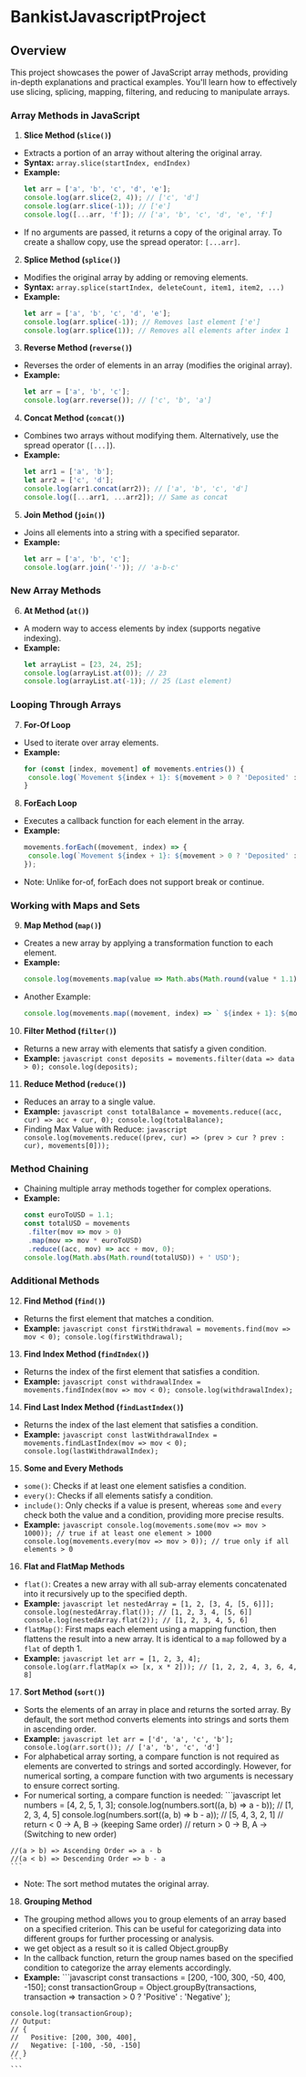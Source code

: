 # BankistJavascriptProject

## Overview

This project showcases the power of JavaScript array methods, providing in-depth explanations and practical examples. You'll learn how to effectively use slicing, splicing, mapping, filtering, and reducing to manipulate arrays.

### Array Methods in JavaScript

1. **Slice Method (`slice()`)**
  - Extracts a portion of an array without altering the original array.
  - **Syntax:** `array.slice(startIndex, endIndex)`
  - **Example:**
    ```javascript
    let arr = ['a', 'b', 'c', 'd', 'e'];
    console.log(arr.slice(2, 4)); // ['c', 'd']
    console.log(arr.slice(-1)); // ['e']
    console.log([...arr, 'f']); // ['a', 'b', 'c', 'd', 'e', 'f']
    ```
  - If no arguments are passed, it returns a copy of the original array. To create a shallow copy, use the spread operator: `[...arr]`.

2. **Splice Method (`splice()`)**
  - Modifies the original array by adding or removing elements.
  - **Syntax:** `array.splice(startIndex, deleteCount, item1, item2, ...)`
  - **Example:**
    ```javascript
    let arr = ['a', 'b', 'c', 'd', 'e'];
    console.log(arr.splice(-1)); // Removes last element ['e']
    console.log(arr.splice(1)); // Removes all elements after index 1
    ```

3. **Reverse Method (`reverse()`)**
  - Reverses the order of elements in an array (modifies the original array).
  - **Example:**
    ```javascript
    let arr = ['a', 'b', 'c'];
    console.log(arr.reverse()); // ['c', 'b', 'a']
    ```

4. **Concat Method (`concat()`)**
  - Combines two arrays without modifying them. Alternatively, use the spread operator (`[...]`).
  - **Example:**
    ```javascript
    let arr1 = ['a', 'b'];
    let arr2 = ['c', 'd'];
    console.log(arr1.concat(arr2)); // ['a', 'b', 'c', 'd']
    console.log([...arr1, ...arr2]); // Same as concat
    ```

5. **Join Method (`join()`)**
  - Joins all elements into a string with a specified separator.
  - **Example:**
    ```javascript
    let arr = ['a', 'b', 'c'];
    console.log(arr.join('-')); // 'a-b-c'
    ```

### New Array Methods

6. **At Method (`at()`)**
  - A modern way to access elements by index (supports negative indexing).
  - **Example:**
    ```javascript
    let arrayList = [23, 24, 25];
    console.log(arrayList.at(0)); // 23
    console.log(arrayList.at(-1)); // 25 (Last element)
    ```

### Looping Through Arrays

7. **For-Of Loop**
  - Used to iterate over array elements.
  - **Example:**
    ```javascript
    for (const [index, movement] of movements.entries()) {
     console.log(`Movement ${index + 1}: ${movement > 0 ? 'Deposited' : 'Withdrew'} ${Math.abs(movement)}`);
    }
    ```

8. **ForEach Loop**
  - Executes a callback function for each element in the array.
  - **Example:**
    ```javascript
    movements.forEach((movement, index) => {
     console.log(`Movement ${index + 1}: ${movement > 0 ? 'Deposited' : 'Withdrew'} ${Math.abs(movement)}`);
    });
    ```
  - Note: Unlike for-of, forEach does not support break or continue.

### Working with Maps and Sets

9. **Map Method (`map()`)**
  - Creates a new array by applying a transformation function to each element.
  - **Example:**
    ```javascript
    console.log(movements.map(value => Math.abs(Math.round(value * 1.1))));
    ```
  - Another Example:
    ```javascript
    console.log(movements.map((movement, index) => ` ${index + 1}: ${movement > 0 ? 'Deposited' : 'Withdrew'} ${Math.abs(movement)}`));
    ```

10. **Filter Method (`filter()`)**
   - Returns a new array with elements that satisfy a given condition.
   - **Example:**
    ```javascript
    const deposits = movements.filter(data => data > 0);
    console.log(deposits);
    ```

11. **Reduce Method (`reduce()`)**
   - Reduces an array to a single value.
   - **Example:**
    ```javascript
    const totalBalance = movements.reduce((acc, cur) => acc + cur, 0);
    console.log(totalBalance);
    ```
   - Finding Max Value with Reduce:
    ```javascript
    console.log(movements.reduce((prev, cur) => (prev > cur ? prev : cur), movements[0]));
    ```

### Method Chaining

- Chaining multiple array methods together for complex operations.
- **Example:**
  ```javascript
  const euroToUSD = 1.1;
  const totalUSD = movements
   .filter(mov => mov > 0)
   .map(mov => mov * euroToUSD)
   .reduce((acc, mov) => acc + mov, 0);
  console.log(Math.abs(Math.round(totalUSD)) + ' USD');
  ```

### Additional Methods

12. **Find Method (`find()`)**
   - Returns the first element that matches a condition.
   - **Example:**
    ```javascript
    const firstWithdrawal = movements.find(mov => mov < 0);
    console.log(firstWithdrawal);
    ```

13. **Find Index Method (`findIndex()`)**
   - Returns the index of the first element that satisfies a condition.
   - **Example:**
    ```javascript
    const withdrawalIndex = movements.findIndex(mov => mov < 0);
    console.log(withdrawalIndex);
    ```

14. **Find Last Index Method (`findLastIndex()`)**
   - Returns the index of the last element that satisfies a condition.
   - **Example:**
    ```javascript
    const lastWithdrawalIndex = movements.findLastIndex(mov => mov < 0);
    console.log(lastWithdrawalIndex);
    ```

15. **Some and Every Methods**
   - `some()`: Checks if at least one element satisfies a condition.
   - `every()`: Checks if all elements satisfy a condition.
   - `include()`: Only checks if a value is present, whereas `some` and `every` check both the value and a condition, providing more precise results.
   - **Example:**
    ```javascript
    console.log(movements.some(mov => mov > 1000)); // true if at least one element > 1000
    console.log(movements.every(mov => mov > 0)); // true only if all elements > 0
    ```

16. **Flat and FlatMap Methods**
   - `flat()`: Creates a new array with all sub-array elements concatenated into it recursively up to the specified depth.
   - **Example:**
    ```javascript
    let nestedArray = [1, 2, [3, 4, [5, 6]]];
    console.log(nestedArray.flat()); // [1, 2, 3, 4, [5, 6]]
    console.log(nestedArray.flat(2)); // [1, 2, 3, 4, 5, 6]
    ```
   - `flatMap()`: First maps each element using a mapping function, then flattens the result into a new array. It is identical to a `map` followed by a `flat` of depth 1.
   - **Example:**
    ```javascript
    let arr = [1, 2, 3, 4];
    console.log(arr.flatMap(x => [x, x * 2])); // [1, 2, 2, 4, 3, 6, 4, 8]
    ```

17. **Sort Method (`sort()`)**
   - Sorts the elements of an array in place and returns the sorted array. By default, the sort method converts elements into strings and sorts them in ascending order.
   - **Example:**
    ```javascript
    let arr = ['d', 'a', 'c', 'b'];
    console.log(arr.sort()); // ['a', 'b', 'c', 'd']
    ```
   - For alphabetical array sorting, a compare function is not required as elements are converted to strings and sorted accordingly. However, for numerical sorting, a compare function with two arguments is necessary to ensure correct sorting.
   - For numerical sorting, a compare function is needed:
    ```javascript
    let numbers = [4, 2, 5, 1, 3];
    console.log(numbers.sort((a, b) => a - b)); // [1, 2, 3, 4, 5]
    console.log(numbers.sort((a, b) => b - a)); // [5, 4, 3, 2, 1]
    // return < 0 -> A, B -> (keeping Same order)
    // return > 0 -> B, A -> (Switching to new order)

    //(a > b) => Ascending Order => a - b
    //(a < b) => Descending Order => b - a
    ```
   - Note: The sort method mutates the original array.

18. **Grouping Method**
   - The grouping method allows you to group elements of an array based on a specified criterion. This can be useful for categorizing data into different groups for further processing or analysis.
   - we get object as a result so it is called Object.groupBy
  - In the callback function, return the group names based on the specified condition to categorize the array elements accordingly.
   - **Example:**
    ```javascript
    const transactions = [200, -100, 300, -50, 400, -150];
    const transactionGroup = Object.groupBy(transactions, transaction =>
      transaction > 0 ? 'Positive' : 'Negative'
    );

    console.log(transactionGroup);
    // Output:
    // {
    //   Positive: [200, 300, 400],
    //   Negative: [-100, -50, -150]
    // }
    ```
    ```
